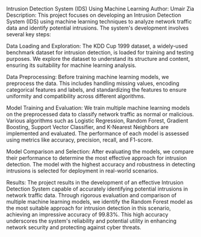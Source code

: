 Intrusion Detection System (IDS) Using Machine Learning
Author: Umair Zia
Description:
This project focuses on developing an Intrusion Detection System (IDS) using machine learning techniques to analyze network traffic data and identify potential intrusions. The system's development involves several key steps:

Data Loading and Exploration: The KDD Cup 1999 dataset, a widely-used benchmark dataset for intrusion detection, is loaded for training and testing purposes. We explore the dataset to understand its structure and content, ensuring its suitability for machine learning analysis.

Data Preprocessing: Before training machine learning models, we preprocess the data. This includes handling missing values, encoding categorical features and labels, and standardizing the features to ensure uniformity and compatibility across different algorithms.

Model Training and Evaluation: We train multiple machine learning models on the preprocessed data to classify network traffic as normal or malicious. Various algorithms such as Logistic Regression, Random Forest, Gradient Boosting, Support Vector Classifier, and K-Nearest Neighbors are implemented and evaluated. The performance of each model is assessed using metrics like accuracy, precision, recall, and F1-score.

Model Comparison and Selection: After evaluating the models, we compare their performance to determine the most effective approach for intrusion detection. The model with the highest accuracy and robustness in detecting intrusions is selected for deployment in real-world scenarios.

Results:
The project results in the development of an effective Intrusion Detection System capable of accurately identifying potential intrusions in network traffic data. Through rigorous evaluation and comparison of multiple machine learning models, we identify the Random Forest model as the most suitable approach for intrusion detection in this scenario, achieving an impressive accuracy of 99.83%. This high accuracy underscores the system's reliability and potential utility in enhancing network security and protecting against cyber threats.






